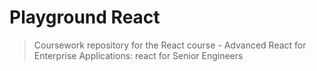 # Playground React

> Coursework repository for the React course - Advanced React for Enterprise Applications: react for Senior Engineers
